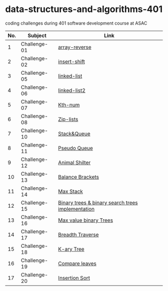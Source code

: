 # data-structures-and-algorithms-401
coding challenges during 401 software development course at ASAC


| No. | Subject | Link |
|-----|-----|-----|
| 1 | Challenge-01 | [array-reverse](https://github.com/Yousef27h/data-structures-and-algorithms-401/blob/main/challenges/array-reverse-challenge/README.md) |
| 2 | Challenge-02 | [insert-shift](https://github.com/Yousef27h/data-structures-and-algorithms-401/tree/main/challenges/array-insert-shift-challenge) |
| 3 | Challenge-05 | [linked-list](https://github.com/Yousef27h/data-structures-and-algorithms-401/blob/main/challenges/linked-list/README.md) |
| 4 | Challenge-06 | [linked-list2](https://github.com/Yousef27h/data-structures-and-algorithms-401/blob/main/challenges/linked-list/README.md) |
| 5 | Challenge-07 | [Kth-num](https://github.com/Yousef27h/data-structures-and-algorithms-401/blob/main/challenges/linked-list/README.md) |
| 6 | Challenge-08 | [Zip-lists](https://github.com/Yousef27h/data-structures-and-algorithms-401/blob/main/challenges/linked-list/README.md) |
| 7 | Challenge-10 | [Stack&Queue](https://github.com/Yousef27h/data-structures-and-algorithms-401/blob/main/challenges/linked-list/README.md) |
| 8 | Challenge-11 | [Pseudo Queue](https://github.com/Yousef27h/data-structures-and-algorithms-401/blob/main/challenges/linked-list/README.md) |
|9 | Challenge-12 | [Animal Shilter](https://github.com/Yousef27h/data-structures-and-algorithms-401/blob/main/challenges/linked-list/README.md) |
|10 | Challenge-13 | [Balance Brackets](https://github.com/Yousef27h/data-structures-and-algorithms-401/blob/main/challenges/linked-list/README.md) |
|11 | Challenge-14 | [Max Stack](https://github.com/Yousef27h/data-structures-and-algorithms-401/blob/main/challenges/linked-list/README.md) |
|12 | Challenge-15 | [Binary trees & binary search trees implementation](https://github.com/Yousef27h/data-structures-and-algorithms-401/blob/main/challenges/trees/README.md) |
|13 | Challenge-16 | [Max value binary Trees](https://github.com/Yousef27h/data-structures-and-algorithms-401/blob/main/challenges/trees/README.md) |
|14 | Challenge-17 | [Breadth Traverse](https://github.com/Yousef27h/data-structures-and-algorithms-401/blob/main/challenges/trees/README.md) |
|15 | Challenge-18 | [K-ary Tree](https://github.com/Yousef27h/data-structures-and-algorithms-401/blob/main/challenges/trees/README.md) |
|16 | Challenge-19 | [Compare leaves](https://github.com/Yousef27h/data-structures-and-algorithms-401/blob/main/challenges/trees/README.md) |
|17 | Challenge-20 | [Insertion Sort](https://github.com/Yousef27h/data-structures-and-algorithms-401/blob/main/challenges/insertion-sort/BLOG.md) |